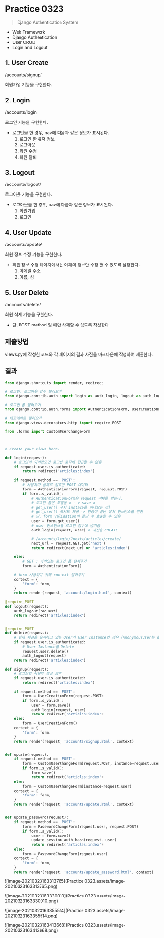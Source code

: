 # Practice 0323

> Django Authentication System



* Web Framework
* Django Authentication
* User CRUD
* Login and Logout



## 1. User Create

/accounts/signup/

회원가입 기능을 구현한다.



## 2. Login

/accounts/login

로그인 기능을 구현한다.

* 로그인을 한 경우, nav에 다음과 같은 정보가 표시된다.
  1. 로그인 한 유저 정보
  2. 로그아웃
  3. 회원 수정
  4. 회원 탈퇴





## 3. Logout

/accounts/logout/

로그아웃 기능을 구현한다.

* 로그아웃을 한 경우, nav에 다음과 같은 정보가 표시된다.
  1. 회원가입
  2. 로그인





## 4. User Update

/accounts/update/

회원 정보 수정 기능을 구현한다.

* 회원 정보 수정 페이지에서는 아래의 정보만 수정 할 수 있도록 설정한다.
  1. 이메일 주소
  2. 이름, 성





## 5. User Delete

/accounts/delete/

회원 삭제 기능을 구현한다.

* 단, POST method 일 때만 삭제할 수 있도록 작성한다.





## 제출방법

views.py에 작성한 코드와 각 페이지의 결과 사진을 마크다운에 작성하여 제출한다.







## 결과



```python
from django.shortcuts import render, redirect

# 로그인, 로그아웃 함수 불러오기
from django.contrib.auth import login as auth_login, logout as auth_logout, update_session_auth_hash

# 로그인 폼 불러오기
from django.contrib.auth.forms import AuthenticationForm, UserCreationForm, UserChangeForm, PasswordChangeForm

# 데코레이트 불러오기
from django.views.decorators.http import require_POST

from .forms import CustomUserChangeForm



# Create your views here.

def login(request):
    # 로그인이 되어있으면 로그인 로직에 접근할 수 없음
    if request.user.is_authenticated:
        return redirect('articles:index')

    if request.method == 'POST':
        # 사용자가 실제로 입력한 POST 데이터
        form = AuthenticationForm(request, request.POST)
        if form.is_valid():
            # AuthenticationForm은 request 객체를 받는다.
            # 로그인 폼은 모델폼 x - > save x
            # get_user() 유저 instace를 꺼내오는 것]
            # get_user() 메서드 제공 -> 인증이 끝난 유저 인스턴스를 반환
            # 단, form validation이 끝난 후 호출할 수 있음
            user = form.get_user()
            # user 인스턴스를 로그인 함수에 넘겨줌
            auth_login(request, user) # 세션을 CREATE

            # /accounts/login/?next=/articles/create/
            next_url = request.GET.get('next')
            return redirect(next_url or 'articles:index')

    else:
        # GET : 비어있는 로그인 폼 던져주기
        form = AuthenticationForm()
    
    # form 사용하기 위해 context 담아주기
    context = {
        'form': form,
    }
    return render(request, 'accounts/login.html', context)

@require_POST
def logout(request):
    auth_logout(request)
    return redirect('articles:index')


@require_POST
def delete(request):
    # 현재 세션을 유지하고 있는 User가 User Instance인 경우 (AnonymousUser는 delete 불가능)
    if request.user.is_authenticated:
        # User Instance를 Delete
        request.user.delete()
        auth_logout(request)
    return redirect('articles:index')

def signup(request):
    # 로그인한 사용자 생성 금지
    if request.user.is_authenticated:
        return redirect('articles:index')

    if request.method == 'POST':
        form = UserCreationForm(request.POST)
        if form.is_valid():
            user = form.save()
            auth_login(request, user)
            return redirect('articles:index')
    else:
        form = UserCreationForm()
    context = {
        'form': form,
    }
    return render(request, 'accounts/signup.html', context)


def update(request):
    if request.method == 'POST':
        form = CustomUserChangeForm(request.POST, instance=request.user)
        if form.is_valid():
            form.save()
            return redirect('articles:index')
    else:
        form = CustomUserChangeForm(instance=request.user)
    context = {
        'form': form,
    }
    return render(request, 'accounts/update.html', context)


def update_password(request):
    if request.method == 'POST':
        form = PasswordChangeForm(request.user, request.POST)
        if form.is_valid():
            user = form.save()
            update_session_auth_hash(request, user)
            return redirect('articles:index')
    else:
        form = PasswordChangeForm(request.user)
    context = {
        'form': form,
    }
    return render(request, 'accounts/update_password.html', context)
```

![image-20210323163313765](Practice 0323.assets/image-20210323163313765.png)

![image-20210323163330010](Practice 0323.assets/image-20210323163330010.png)

![image-20210323163355514](Practice 0323.assets/image-20210323163355514.png)

![image-20210323163413668](Practice 0323.assets/image-20210323163413668.png)